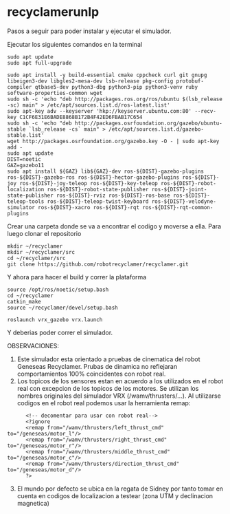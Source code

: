 # recyclamerunlp

Pasos a seguir para poder instalar y ejecutar el simulador.

Ejecutar los siguientes comandos en la terminal

```
sudo apt update
sudo apt full-upgrade

sudo apt install -y build-essential cmake cppcheck curl git gnupg libeigen3-dev libgles2-mesa-dev lsb-release pkg-config protobuf-compiler qtbase5-dev python3-dbg python3-pip python3-venv ruby software-properties-common wget 
sudo sh -c 'echo "deb http://packages.ros.org/ros/ubuntu $(lsb_release -sc) main" > /etc/apt/sources.list.d/ros-latest.list'
sudo apt-key adv --keyserver 'hkp://keyserver.ubuntu.com:80' --recv-key C1CF6E31E6BADE8868B172B4F42ED6FBAB17C654
sudo sh -c 'echo "deb http://packages.osrfoundation.org/gazebo/ubuntu-stable `lsb_release -cs` main" > /etc/apt/sources.list.d/gazebo-stable.list'
wget http://packages.osrfoundation.org/gazebo.key -O - | sudo apt-key add -
sudo apt update
DIST=noetic
GAZ=gazebo11
sudo apt install ${GAZ} lib${GAZ}-dev ros-${DIST}-gazebo-plugins ros-${DIST}-gazebo-ros ros-${DIST}-hector-gazebo-plugins ros-${DIST}-joy ros-${DIST}-joy-teleop ros-${DIST}-key-teleop ros-${DIST}-robot-localization ros-${DIST}-robot-state-publisher ros-${DIST}-joint-state-publisher ros-${DIST}-rviz ros-${DIST}-ros-base ros-${DIST}-teleop-tools ros-${DIST}-teleop-twist-keyboard ros-${DIST}-velodyne-simulator ros-${DIST}-xacro ros-${DIST}-rqt ros-${DIST}-rqt-common-plugins
```

Crear una carpeta donde se va a encontrar el codigo y moverse a ella. Para luego clonar el repositorio

```
mkdir ~/recyclamer
mkdir ~/recyclamer/src
cd ~/recyclamer/src
git clone https://github.com/robotrecyclamer/recyclamer.git
```

Y ahora para hacer el build y correr la plataforma

```
source /opt/ros/noetic/setup.bash
cd ~/recyclamer
catkin_make
source ~/recyclamer/devel/setup.bash

roslaunch vrx_gazebo vrx.launch
```

Y deberias poder correr el simulador. 


OBSERVACIONES:
1) Este simulador esta orientado a pruebas de cinematica del robot Geneseas Recyclamer. Prubas de dinamica no reflejaran comportamientos 100% coincidentes con robot real.
2) Los topicos de los sensores estan en acuerdo a los utilizados en el robot real con excepcion de los topicos de los motores. Se utilizan los nombres originales del simulador VRX (/wamv/thrusters/...). Al utilizarse codigos en el robot real podemos usar la herramienta remap:

```
      <!-- decomentar para usar con robot real-->
      <?ignore
      <remap from="/wamv/thrusters/left_thrust_cmd" to="/geneseas/motor_l"/>
      <remap from="/wamv/thrusters/right_thrust_cmd" to="/geneseas/motor_r"/>
      <remap from="/wamv/thrusters/middle_thrust_cmd" to="/geneseas/motor_c"/>
      <remap from="/wamv/thrusters/direction_thrust_cmd" to="/geneseas/motor_d"/>
      ?>
```
3) El mundo por defecto se ubica en la regata de Sidney por tanto tomar en cuenta en codigos de localizacion a testear (zona UTM y declinacion magnetica)
